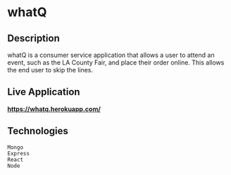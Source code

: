 # whatQ

## Description
whatQ is a consumer service application that allows a user to attend an event, such as the LA County Fair, and place their order online.  This allows the end user to skip the lines. 

## Live Application
**https://whatq.herokuapp.com/**

## Technologies
    Mongo
    Express
    React
    Node
    
